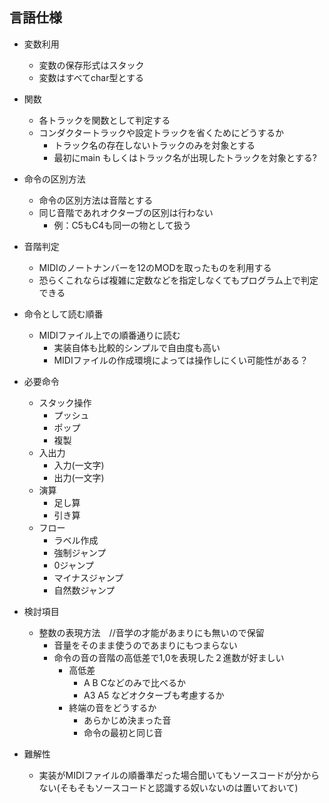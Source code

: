## 言語仕様

- 変数利用 
	- 変数の保存形式はスタック
	- 変数はすべてchar型とする
- 関数
	- 各トラックを関数として判定する
	- コンダクタートラックや設定トラックを省くためにどうするか
		- トラック名の存在しないトラックのみを対象とする
		- 最初にmain もしくはトラック名が出現したトラックを対象とする?

- 命令の区別方法
	- 命令の区別方法は音階とする
	- 同じ音階であれオクターブの区別は行わない
		- 例：C5もC4も同一の物として扱う
		
- 音階判定
	- MIDIのノートナンバーを12のMODを取ったものを利用する
	- 恐らくこれならば複雑に定数などを指定しなくてもプログラム上で判定できる
- 命令として読む順番
	- MIDIファイル上での順番通りに読む
		- 実装自体も比較的シンプルで自由度も高い
		- MIDIファイルの作成環境によっては操作しにくい可能性がある？
- 必要命令
	- スタック操作
		- プッシュ
		- ポップ
		- 複製
	- 入出力
		- 入力(一文字)
		- 出力(一文字)
	- 演算
		- 足し算
		- 引き算
	- フロー
		- ラベル作成
		- 強制ジャンプ
		- 0ジャンプ
		- マイナスジャンプ
		- 自然数ジャンプ


- 検討項目
	- 整数の表現方法　//音学の才能があまりにも無いので保留
		- 音量をそのまま使うのであまりにもつまらない
		- 命令の音の音階の高低差で1,0を表現した２進数が好ましい
			- 高低差
				- A B Cなどのみで比べるか
				- A3 A5 などオクターブも考慮するか
			- 終端の音をどうするか
				- あらかじめ決まった音
				- 命令の最初と同じ音
	
- 難解性
	- 実装がMIDIファイルの順番準だった場合聞いてもソースコードが分からない(そもそもソースコードと認識する奴いないのは置いておいて)


